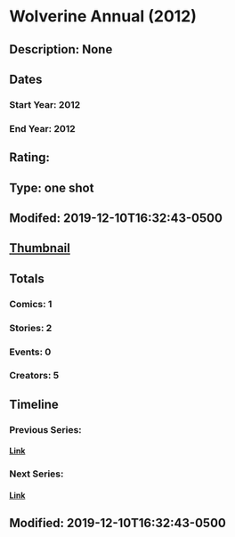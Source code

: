 # Wolverine Annual (2012)
## Description: None
## Dates
### Start Year: 2012
### End Year: 2012
## Rating: 
## Type: one shot
## Modifed: 2019-12-10T16:32:43-0500
## [Thumbnail](http://i.annihil.us/u/prod/marvel/i/mg/b/40/image_not_available.jpg)
## Totals
### Comics: 1
### Stories: 2
### Events: 0
### Creators: 5
## Timeline
### Previous Series: 
#### [Link]()
### Next Series: 
#### [Link]()
## Modified: 2019-12-10T16:32:43-0500